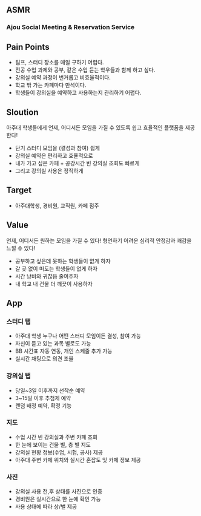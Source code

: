 ## ASMR
### Ajou Social Meeting & Reservation Service

## Pain Points
- 팀프, 스터디 장소를 매일 구하기 어렵다.
- 전공 수업 과제와 공부, 같은 수업 듣는 학우들과 함께 하고 싶다.
- 강의실 예약 과정이 번거롭고 비효율적이다.
- 학교 밖 가는 카페마다 만석이다. 
- 학생들이 강의실을 예약하고 사용하는지 관리하기 어렵다.

## Sloution
아주대 학생들에게 언제, 어디서든 모임을 가질 수 있도록 쉽고 효율적인 플랫폼을 제공한다!
- 단기 스터디 모임을 (결성과 참여) 쉽게
- 강의실 예약은 편리하고 효율적으로
- 내가 가고 싶은 카페 + 공강시간 빈 강의실 조회도 빠르게
- 그리고 강의실 사용은 정직하게

## Target
- 아주대학생, 경비원, 교직원, 카페 점주

## Value
언제, 어디서든 원하는 모임을 가질 수 있다!
형언하기 어려운 심리적 안정감과 쾌감을 느낄 수 있다!
- 공부하고 싶은데 못하는 학생들이 없게 하자
- 갈 곳 없이 떠도는 학생들이 없게 하자
- 시간 낭비와 귀찮음 줄여주자
- 내 학교 내 건물 더 깨끗이 사용하자

## App 
### 스터디 탭
- 아주대 학생 누구나 어떤 스터디 모임이든 결성, 참여 가능
- 자신이 듣고 있는 과목 별로도 가능
- BB 시간표 자동 연동, 개인 스케줄 추가 가능
- 실시간 채팅으로 의견 조율
### 강의실 탭
- 당일~3일 이후까지 선착순 예약
- 3~15일 이후 추첨제 예약
- 랜덤 배정 예약, 확정 기능
### 지도
- 수업 시간 빈 강의실과 주변 카페 조회
- 한 눈에 보이는 건물 별, 층 별 지도
- 강의실 현황 정보(수업, 시험, 공사) 제공
- 아주대 주변 카페 위치와 실시간 혼잡도 및 카페 정보 제공
### 사진
- 강의실 사용 전,후 상태를 사진으로 인증
- 경비원은 실시간으로 한 눈에 확인 가능
- 사용 상태에 따라 상/벌 제공
